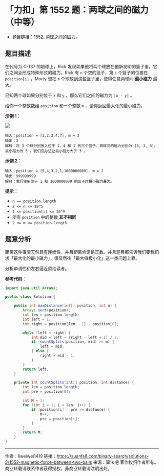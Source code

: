 # 「力扣」第 1552 题：两球之间的磁力（中等）

- 题目链接：[1552. 两球之间的磁力](https://leetcode-cn.com/problems/magnetic-force-between-two-balls/)。

## 题目描述

在代号为 C-137 的地球上，Rick 发现如果他将两个球放在他新发明的篮子里，它们之间会形成特殊形式的磁力。Rick 有 `n` 个空的篮子，第 `i` 个篮子的位置在 `position[i]` ，Morty 想把 `m` 个球放到这些篮子里，使得任意两球间 **最小磁力** 最大。

已知两个球如果分别位于 `x` 和 `y` ，那么它们之间的磁力为 `|x - y|` 。

给你一个整数数组 `position` 和一个整数 `m` ，请你返回最大化的最小磁力。

**示例 1：**

![](https://suanfa8-1252206550.cos.ap-shanghai.myqcloud.com/suanfa8/202305262134575.png)

```
输入：position = [1,2,3,4,7], m = 3
输出：3
解释：将 3 个球分别放入位于 1，4 和 7 的三个篮子，两球间的磁力分别为 [3, 3, 6]。最小磁力为 3 。我们没办法让最小磁力大于 3 。
```

**示例 2：**

```
输入：position = [5,4,3,2,1,1000000000], m = 2
输出：999999999
解释：我们使用位于 1 和 1000000000 的篮子时最小磁力最大。
```

**提示：**

- `n == position.length`
- `2 <= n <= 10^5`
- `1 <= position[i] <= 10^9`
- 所有 `position` 中的整数 **互不相同** 
- `2 <= m <= position.length`

## 题意分析

距离这件事情天然具有连续性，并且距离肯定是正数。并且题目都告诉我们要我们求「最大化的最小磁力」，很显然往「最大值极小化」这一类问题上靠。

分析单调性和左右逼近留给读者。

**参考代码**：

```java
import java.util.Arrays;

public class Solution {

    public int maxDistance(int[] position, int m) {
        Arrays.sort(position);
        int len = position.length;
        int left = 1;
        int right = position[len - 1] - position[0];

        while (left < right) {
            int mid = left + (right - left + 1) / 2;
            if (countSplits(position, mid) >= m) {
                left = mid;
            } else {
                right = mid - 1;
            }
        }
        return left;
    }

    private int countSplits(int[] position, int distance) {
        int len = position.length;
        int pre = position[0];

        int M = 1;
        for (int i = 1; i < len; i++) {
            if (position[i] - pre >= distance) {
                M++;
                pre = position[i];
            }
        }
        return M;
    }
}
```



---

作者：liweiwei1419
链接：https://suanfa8.com/binary-search/solutions-3/1552-magnetic-force-between-two-balls
来源：算法吧
著作权归作者所有。商业转载请联系作者获得授权，非商业转载请注明出处。